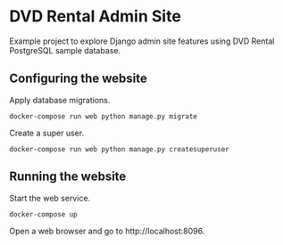 # DVD Rental Admin Site

Example project to explore Django admin site features using DVD Rental PostgreSQL sample database.

## Configuring the website

Apply database migrations.

```shell script
docker-compose run web python manage.py migrate
```

Create a super user.

```shell script
docker-compose run web python manage.py createsuperuser
```

## Running the website

Start the web service.

```shell script
docker-compose up
```

Open a web browser and go to http://localhost:8096.
